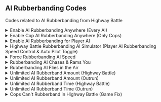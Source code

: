 ## AI Rubberbanding Codes

Codes related to AI Rubberbanding from Highway Battle

<details>
<summary>Enable AI Rubberbanding Anywhere (Every AI)</summary>

Enables AI Rubberbanding from Highway Battle anywhere (any mode/event or Free Roam), for every AI. Forces them to always be rubberbanding. 
Racers are unbeatable with this code. If you want only cops to rubberband, use the other code, below this one.

Video explanation of the AI Rubberbanding behavior and the code in action: https://www.youtube.com/watch?v=2qrt8nCXslg

```powerpc
04022DF8 60000000
04022E24 48000018
0402729C 60000000
04027514 48000028
04333EE4 48000040
```
</details>

<details>
<summary>Enable Cop AI Rubberbanding Anywhere (Only Cops)</summary>

Enables AI Rubberbanding from Highway Battle anywhere (any mode/event or Free Roam), for cops only. Forces them to always be rubberbanding. Cops are extremely crazy with this code. It's very fun!
Every other AI will behave as normal, including Chinese goons from Outrun Carmen event (They use cop AI but I added a check to exclude rubberbanding in that event). If you want every AI to rubberband, use the other code, above this one.

This code is fun when used with "Patrol Cops Always Spawn with Goal AI" which makes patrol cops (Also known as "Heat 4 Cops") rubberband. If you want the opposite, use "Patrol Cops Never Spawn with Goal AI" so patrol cops can't rubberband

Video explanation of the AI Rubberbanding behavior and the code in action: https://www.youtube.com/watch?v=2qrt8nCXslg

```powerpc
C2027158 00000009
81990048 2C0C0000
40820034 7F03C378
2C030000 41820020
3D808025 618C2D38
7D8903A6 4E800421
3D83F845 280CF3A6
4182000C 38000001
981900C8 881900C8
60000000 00000000
C202723C 00000004
81990048 2C0C0000
40820010 EF7BD828
D37900D0 C062A904
FC1B0040 00000000
C2333EA0 00000003
8001000C 899B006E
2C0C0000 41820008
38000001 00000000
```
</details>

<details>
<summary>Enable AI Rubberbanding for Player AI</summary>

Player AI can rubberband. To work in everywhere, use with "Enable AI Rubberband Anywhere (Every AI)", else, it will only work in Highway Battle

Do NOT use this with "Cops Can't Rubberband in Highway Battle (Game Fix)"!

```powerpc
04022E14 60000000
```
</details>

<details>
<summary>Highway Battle Rubberbanding AI Simulator (Player AI Rubberbanding Speed Control & Auto Pilot Toggle)</summary>

This code allows your vehicle to "simulate" the Highway Battle Rubberbanding AI. This code is for Classic Controller only: Press ZL to enable and disable auto pilot and rubberbanding for your car, you MUST use "Enable AI Rubberbanding Anywhere (Every AI)" and
"Enable AI Rubberbanding for Player AI" in order for your car to be able to rubberband. Push left stick up/down to increase/decrease your rubberbanding speed. Press L to completely reset the speed back to zero.

Here's a video showing this code: https://www.youtube.com/shorts/0net710FLR0

```powerpc
28642A1A FF7F0080
C20274FC 0000000B
818C00A8 3D608064
616AF880 7C1E5000
40820040 A14B2A1A
714A2000 EC210828
4082002C C03F0060
C3EB2A28 EFFF0032
EC21F82A A14B2A28
280A3F80 40810010
817F0060 2C0B0000
40810008 D03F0060
60000000 00000000
0403D2F8 38600001
CC000000 00000000
040274FC 818C00A8
0403D2F8 8863028C
E0000000 00000000
```
</details>

<details>
<summary>Force Rubberbanding AI Speed</summary>

Forces Rubberbanding AI to always be at set speed rather than having speed based on player speed, it is currently set to be very fast (460kmh~). You can modify the speed by modifying the float on the first line (43000000)

```powerpc
04001894 43000000
040274F0 3D608000
040274F8 C02B1894
```
</details>

<details>
<summary>Rubberbanding AI Chases & Rams You</summary>

Rubberbanding AI will chase and ram you, very crazy and fun. Recommended to use with the "Force Rubberbanding AI Speed" code so the AIs are always moving at a constant speed, else, their speed will be based
on your speed and they won't move if you don't move. 

Recommended to use with "Indestructive Cop Cars (No Damage)"

```powerpc
C20272A0 00000004
3D808065 C02CF880
D02101C4 C0ECF884
D0E101C8 C02CF888
D02101CC 00000000
```
</details>

<details>
<summary>Rubberbanding AI Flies in the Air</summary>

Rubberbanding AI will be flying in the air rather than being on the ground. You can modify the height they fly at by modifying the float on the first line (420C0000)

```powerpc
04001898 420C0000
C202715C 00000004
C0E101C8 3D808000
C00C1898 ECE7002A
D0E101C8 C10101C4
60000000 00000000
```
</details>

<details>
<summary> Unlimited AI Rubberband Amount (Highway Battle)</summary>

The game has an amount of how many times the AI can rubberband. After that amount is passed the AI can't rubberband anymore, allowing you to win. 

Highway Battle only. Outrun one is included after this code. Both can be used together

```powerpc
04022E28 38607FFF
```
</details>

<details>
<summary>Unlimited AI Rubberband Amount (Outrun)</summary>

The game has an amount of how many times the AI can rubberband. After that amount is passed the AI can't rubberband anymore, allowing you to win. 

Outrun only. Highway Battle one is included above this code. Both can be used together, can also be used with Unlimited Rubberband Time

```powerpc
04027E78 38607FFF
```
</details>

<details>
<summary> Unlimited AI Rubberband Time (Highway Battle)</summary>

The game has a race time elapsed limit. After that time is passed the AI can't rubberband anymore, allowing you to win. 

Highway Battle only. Outrun one is included after this code. Both can be used together, can also be used with Unlimited Rubberband Amount

```powerpc
04027254 60000000
```
</details>

<details>
<summary>Unlimited AI Rubberband Time (Outrun)</summary>

The game has a race time elapsed limit. After that time is passed the AI can't rubberband anymore, allowing you to win. 

Outrun only. Highway Battle one is included before this code. Both can be used together, can also be used with Unlimited Rubberband Amount

```powerpc
0402AFC4 60000000
```
</details>

<details>
<summary>Cops Can't Rubberband in Highway Battle (Game Fix)</summary>

This code fixes an issue where cops can rubberband in Highway Battle, meaning that cops will no longer be crazy in Highway Battles. This is basically a fix that the developers should have done but forgot or they never saw cops
rubberbanding and forgot that they also use the same function as the AI racer. Rushed game, I guess they didn't test every aspect in gameplay. Do NOT use this with "Enable AI Rubberband for Player AI"!

```powerpc
C2022E10 00000003
801E0048 2C000000
40820008 38600001
2C030000 00000000
```
</details>
